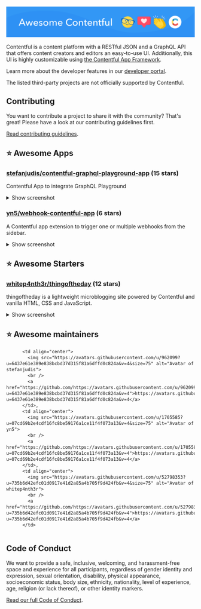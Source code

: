 ![Awesome Contentful Header](screenshot.png)

Contentful is a content platform with a RESTful JSON and a GraphQL API that offers content creators and editors an easy-to-use UI. Additionally, this UI is highly customizable using [the Contentful App Framework](https://www.contentful.com/developers/docs/extensibility/app-framework/).

Learn more about the developer features in our [developer portal](https://www.contentful.com/developers/).

The listed third-party projects are not officially supported by Contentful.

## Contributing

You want to contribute a project to share it with the community? That's great! Please have a look at our contributing guidelines first.

[Read contributing guidelines](CONTRIBUTING.md).

<!-- AWESOME_THINGS -->

## :star: Awesome Apps

### [stefanjudis/contentful-graphql-playground-app](https://github.com/stefanjudis/contentful-graphql-playground-app) (15 stars)

Contentful App to integrate GraphQL Playground

<details>
<summary>Show screenshot</summary>
<p>
<img src="https://github.com/stefanjudis/contentful-graphql-playground-app/raw/main/screenshot.png">
</p>
</details>

### [yn5/webhook-contentful-app](https://github.com/yn5/webhook-contentful-app) (6 stars)

A Contentful app extension to trigger one or multiple webhooks from the sidebar.

<details>
<summary>Show screenshot</summary>
<p>
<img src="https://github.com/yn5/webhook-contentful-app/raw/master/screenshot.png">
</p>
</details>

## :star: Awesome Starters

### [whitep4nth3r/thingoftheday](https://github.com/whitep4nth3r/thingoftheday) (12 stars)

thingoftheday is a lightweight microblogging site powered by Contentful and vanilla HTML, CSS and JavaScript.

<details>
<summary>Show screenshot</summary>
<p>
<img src="https://github.com/whitep4nth3r/thingoftheday/raw/main/screenshot.png">
</p>
</details>

<!-- AWESOME_THINGS_END -->

## :star: Awesome maintainers

<!-- AWESOME_MAINTAINERS -->

<table><tr>


          <td align="center">
            <img src="https://avatars.githubusercontent.com/u/962099?u=6437e61e389e838bcbd37d315f81a6dffd0c824a&v=4&size=75" alt="Avatar of stefanjudis">
            <br />
            <a href="https://github.com/https://avatars.githubusercontent.com/u/962099?u=6437e61e389e838bcbd37d315f81a6dffd0c824a&v=4">https://avatars.githubusercontent.com/u/962099?u=6437e61e389e838bcbd37d315f81a6dffd0c824a&v=4</a>
          </td>,
          <td align="center">
            <img src="https://avatars.githubusercontent.com/u/1705585?u=07cd69b2e4cdf16fc8be59176a1ce11f4f073a13&v=4&size=75" alt="Avatar of yn5">
            <br />
            <a href="https://github.com/https://avatars.githubusercontent.com/u/1705585?u=07cd69b2e4cdf16fc8be59176a1ce11f4f073a13&v=4">https://avatars.githubusercontent.com/u/1705585?u=07cd69b2e4cdf16fc8be59176a1ce11f4f073a13&v=4</a>
          </td>,
          <td align="center">
            <img src="https://avatars.githubusercontent.com/u/52798353?u=735b6d42efc01d0917e41d2a85a4b705f9d424fb&v=4&size=75" alt="Avatar of whitep4nth3r">
            <br />
            <a href="https://github.com/https://avatars.githubusercontent.com/u/52798353?u=735b6d42efc01d0917e41d2a85a4b705f9d424fb&v=4">https://avatars.githubusercontent.com/u/52798353?u=735b6d42efc01d0917e41d2a85a4b705f9d424fb&v=4</a>
          </td>

</tr></table>

<!-- AWESOME_MAINTAINERS_END -->

## Code of Conduct

We want to provide a safe, inclusive, welcoming, and harassment-free space and experience for all participants, regardless of gender identity and expression, sexual orientation, disability, physical appearance, socioeconomic status, body size, ethnicity, nationality, level of experience, age, religion (or lack thereof), or other identity markers.

[Read our full Code of Conduct](https://www.contentful.com/developers/code-of-conduct/).
